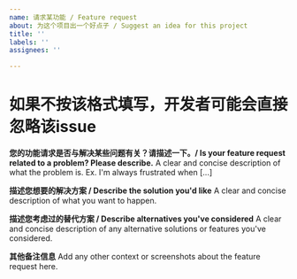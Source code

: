 ```yaml
---
name: 请求某功能 / Feature request
about: 为这个项目出一个好点子 / Suggest an idea for this project
title: ''
labels: ''
assignees: ''

---
```


# 如果不按该格式填写，开发者可能会直接忽略该issue

**您的功能请求是否与解决某些问题有关？请描述一下。/ Is your feature request related to a problem? Please describe.**
A clear and concise description of what the problem is. Ex. I'm always frustrated when [...]

**描述您想要的解决方案 / Describe the solution you'd like**
A clear and concise description of what you want to happen.

**描述您考虑过的替代方案 / Describe alternatives you've considered**
A clear and concise description of any alternative solutions or features you've considered.

**其他备注信息**
Add any other context or screenshots about the feature request here.
